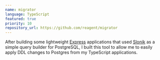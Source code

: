 ```yaml
---
name: migrator
language: TypeScript
featured: true
priority: 10
repository_url: https://github.com/reagent/migrator
---
```


After building some lightweight [Express][] applications that used [Slonik][] as
a simple query builder for PostgreSQL, I built this tool to allow me to easily
apply DDL changes to Postgres from my TypeScript applications.

[Express]: https://expressjs.com/
[Slonik]: https://github.com/gajus/slonik

